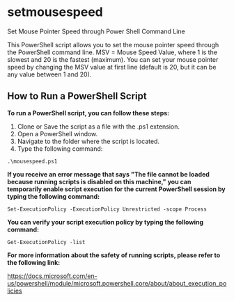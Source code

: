 # setmousespeed
Set Mouse Pointer Speed through Power Shell Command Line

This PowerShell script allows you to set the mouse pointer speed through the PowerShell command line.
MSV = Mouse Speed Value, where 1 is the slowest and 20 is the fastest (maximum).
You can set your mouse pointer speed by changing the MSV value at first line (default is 20, but it can be any value between 1 and 20).

## How to Run a PowerShell Script

**To run a PowerShell script, you can follow these steps:**

1. Clone or Save the script as a file with the .ps1 extension.
2. Open a PowerShell window.
3. Navigate to the folder where the script is located.
4. Type the following command:

```
.\mousespeed.ps1
```

**If you receive an error message that says "The file cannot be loaded because running scripts is disabled on this machine," you can temporarily enable script execution for the current PowerShell session by typing the following command:**

```
Set-ExecutionPolicy -ExecutionPolicy Unrestricted -scope Process
```

**You can verify your script execution policy by typing the following command:**

```
Get-ExecutionPolicy -list 
```

**For more information about the safety of running scripts, please refer to the following link:**


https://docs.microsoft.com/en-us/powershell/module/microsoft.powershell.core/about/about_execution_policies
